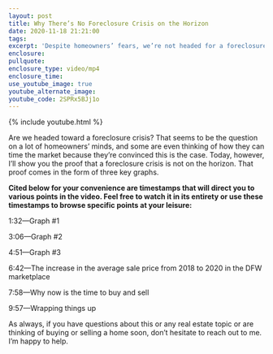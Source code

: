```yaml
---
layout: post
title: Why There’s No Foreclosure Crisis on the Horizon
date: 2020-11-18 21:21:00
tags:
excerpt: 'Despite homeowners’ fears, we’re not headed for a foreclosure crisis.'
enclosure:
pullquote:
enclosure_type: video/mp4
enclosure_time:
use_youtube_image: true
youtube_alternate_image:
youtube_code: 2SPRx5BJj1o
---
```


{% include youtube.html %}

Are we headed toward a foreclosure crisis? That seems to be the question on a lot of homeowners’ minds, and some are even thinking of how they can time the market because they’re convinced this is the case. Today, however, I’ll show you the proof that a foreclosure crisis is not on the horizon. That proof comes in the form of three key graphs.&nbsp;

**Cited below for your convenience are timestamps that will direct you to various points in the video. Feel free to watch it in its entirety or use these timestamps to browse specific points at your leisure:&nbsp;**

1:32—Graph \#1

3:06—Graph \#2

4:51—Graph \#3

6:42—The increase in the average sale price from 2018 to 2020 in the DFW marketplace&nbsp;

7:58—Why now is the time to buy and sell&nbsp;

9:57—Wrapping things up

As always, if you have questions about this or any real estate topic or are thinking of buying or selling a home soon, don’t hesitate to reach out to me. I’m happy to help.&nbsp;

&nbsp;
